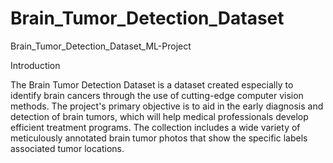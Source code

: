 # Brain_Tumor_Detection_Dataset
Brain_Tumor_Detection_Dataset_ML-Project

Introduction

The Brain Tumor Detection Dataset is a dataset created especially to identify brain cancers through
the use of cutting-edge computer vision methods. The project's primary objective is to aid in the
early diagnosis and detection of brain tumors, which will help medical professionals develop
efficient treatment programs. The collection includes a wide variety of meticulously annotated
brain tumor photos that show the specific labels associated tumor locations.
